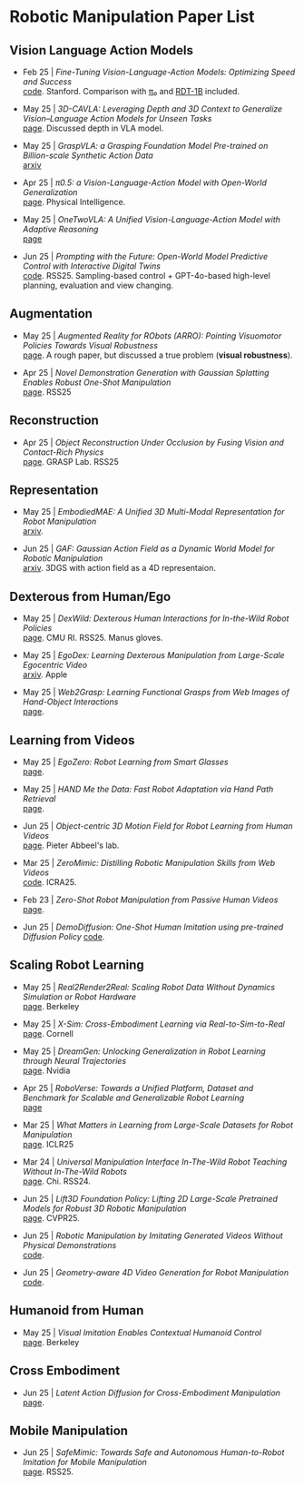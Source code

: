 # Robotic Manipulation Paper List

## Vision Language Action Models

- Feb 25 | *Fine-Tuning Vision-Language-Action Models: Optimizing Speed and Success*  
  [code](https://github.com/moojink/openvla-oft?tab=readme-ov-file). Stanford. Comparison with [π₀](https://www.physicalintelligence.company/blog/pi0) and [RDT-1B](https://github.com/thu-ml/RoboticsDiffusionTransformer) included.

- May 25 | *3D-CAVLA: Leveraging Depth and 3D Context to Generalize Vision–Language Action Models for Unseen Tasks*  
  [page](https://3d-cavla.github.io/). Discussed depth in VLA model.

- May 25 | *GraspVLA: a Grasping Foundation Model Pre-trained on Billion-scale Synthetic Action Data*  
  [arxiv](https://arxiv.org/pdf/2505.03233)

- Apr 25 | *π0.5: a Vision-Language-Action Model with Open-World Generalization*  
  [page](https://www.pi.website/blog/pi05). Physical Intelligence.

- May 25 | *OneTwoVLA: A Unified Vision-Language-Action Model with Adaptive Reasoning*  
  [page](https://one-two-vla.github.io/)

- Jun 25 | *Prompting with the Future: Open-World Model Predictive Control with Interactive Digital Twins*  
  [code](https://github.com/TritiumR/Prompting-with-the-Future). RSS25. Sampling-based control + GPT-4o-based high-level planning, evaluation and view changing.

## Augmentation

- May 25 | *Augmented Reality for RObots (ARRO): Pointing Visuomotor Policies Towards Visual Robustness*  
  [page](https://augmented-reality-for-robots.github.io/). A rough paper, but discussed a true problem (**visual robustness**).

- Apr 25 | *Novel Demonstration Generation with Gaussian Splatting Enables Robust One-Shot Manipulation*  
  [page](https://yangsizhe.github.io/robosplat/). RSS25

## Reconstruction

- Apr 25 | *Object Reconstruction Under Occlusion by Fusing Vision and Contact-Rich Physics*  
  [page](https://vysics-vision-and-physics.github.io/). GRASP Lab. RSS25

## Representation

- May 25 | *EmbodiedMAE: A Unified 3D Multi-Modal Representation for Robot Manipulation*  
  [arxiv](https://arxiv.org/pdf/2505.10105).

- Jun 25 | *GAF: Gaussian Action Field as a Dynamic World Model for Robotic Manipulation*  
  [arxiv](https://arxiv.org/pdf/2506.14135). 3DGS with action field as a 4D representaion.

## Dexterous from Human/Ego

- May 25 | *DexWild: Dexterous Human Interactions for In-the-Wild Robot Policies*  
  [page](https://dexwild.github.io/). CMU RI. RSS25. Manus gloves.

- May 25 | *EgoDex: Learning Dexterous Manipulation from Large-Scale Egocentric Video*  
  [arxiv](https://arxiv.org/pdf/2505.11709). Apple

- May 25 | *Web2Grasp: Learning Functional Grasps from Web Images of Hand-Object Interactions*  
  [page](https://web2grasp.github.io/).

## Learning from Videos

- May 25 | *EgoZero: Robot Learning from Smart Glasses*  
  [page](https://egozero-robot.github.io/).

- May 25 | *HAND Me the Data: Fast Robot Adaptation via Hand Path Retrieval*  
  [page](https://liralab.usc.edu/handretrieval/).

- Jun 25 | *Object-centric 3D Motion Field for Robot Learning from Human Videos*  
  [page](https://zhaohengyin.github.io/3DMF/). Pieter Abbeel's lab.

- Mar 25 | *ZeroMimic: Distilling Robotic Manipulation Skills from Web Videos*  
  [code](https://github.com/junyaoshi/ZeroMimic?tab=readme-ov-file). ICRA25.

- Feb 23 | *Zero-Shot Robot Manipulation from Passive Human Videos*  
  [page](https://sites.google.com/view/human-0shot-robot).

- Jun 25 | *DemoDiffusion: One-Shot Human Imitation using pre-trained Diffusion Policy*
  [code](https://github.com/demodiffusion/demodiffusion).

## Scaling Robot Learning

- May 25 | *Real2Render2Real: Scaling Robot Data Without Dynamics Simulation or Robot Hardware*  
  [page](https://real2render2real.com/). Berkeley

- May 25 | *X-Sim: Cross-Embodiment Learning via Real-to-Sim-to-Real*  
  [page](https://portal-cornell.github.io/X-Sim/). Cornell

- May 25 | *DreamGen: Unlocking Generalization in Robot Learning through Neural Trajectories*  
  [page](https://research.nvidia.com/labs/gear/dreamgen/). Nvidia

- Apr 25 | *RoboVerse: Towards a Unified Platform, Dataset and Benchmark for Scalable and Generalizable Robot Learning*  
  [page](https://roboverseorg.github.io/)

- Mar 25 | *What Matters in Learning from Large-Scale Datasets for Robot Manipulation*  
  [page](https://robo-mimiclabs.github.io/pages/study.html). ICLR25

- Mar 24 | *Universal Manipulation Interface In-The-Wild Robot Teaching Without In-The-Wild Robots*  
  [page](https://umi-gripper.github.io/). Chi. RSS24.

- Jun 25 | *Lift3D Foundation Policy: Lifting 2D Large-Scale Pretrained Models for Robust 3D Robotic Manipulation*  
  [page](https://lift3d-web.github.io/). CVPR25.

- Jun 25 | *Robotic Manipulation by Imitating Generated Videos Without Physical Demonstrations*  
  [code](https://github.com/shivanshpatel35/rigvid).

- Jun 25 | *Geometry-aware 4D Video Generation for Robot Manipulation*  
  [code](https://github.com/lzylucy/4dgen).

## Humanoid from Human

- May 25 | *Visual Imitation Enables Contextual Humanoid Control*  
  [page](https://www.videomimic.net/). Berkeley

## Cross Embodiment

- Jun 25 | *Latent Action Diffusion for Cross-Embodiment Manipulation*  
  [page](https://mimicrobotics.github.io/lad/).

## Mobile Manipulation

- Jun 25 | *SafeMimic: Towards Safe and Autonomous Human-to-Robot Imitation for Mobile Manipulation*  
  [page](https://robin-lab.cs.utexas.edu/SafeMimic/). RSS25.
